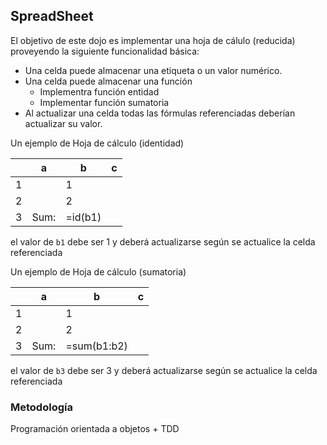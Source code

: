 ## SpreadSheet

El objetivo de este dojo es implementar una hoja de cálulo (reducida) proveyendo la siguiente funcionalidad básica:

- Una celda puede almacenar una etiqueta o un valor numérico.
- Una celda puede almacenar una función 
    - Implementra función entidad
    - Implementar función sumatoria
- Al actualizar una celda todas las fórmulas referenciadas deberían actualizar su valor.

Un ejemplo de Hoja de cálculo (identidad)

|   | a    | b           | c |
|---|------|-------------|---|
| 1 |      | 1           |   |
| 2 |      | 2           |   |
| 3 | Sum: | =id(b1)     |   |

el valor de ```b1``` debe ser 1 y deberá actualizarse según se actualice la celda referenciada

Un ejemplo de Hoja de cálculo (sumatoria)

|   | a    | b           | c |
|---|------|-------------|---|
| 1 |      | 1           |   |
| 2 |      | 2           |   |
| 3 | Sum: | =sum(b1:b2) |   |

el valor de ```b3``` debe ser 3 y deberá actualizarse según se actualice la celda referenciada

### Metodología

Programación orientada a objetos + TDD

